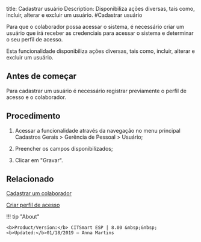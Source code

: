 title: Cadastrar usuário
Description: Disponibiliza ações diversas, tais como, incluir, alterar e excluir um usuário.
#Cadastrar usuário

Para que o colaborador possa acessar o sistema, é necessário criar um usuário
que irá receber as credenciais para acessar o sistema e determinar o seu perfil
de acesso.

Esta funcionalidade disponibiliza ações diversas, tais como, incluir, alterar e
excluir um usuário.

Antes de começar
--------------------

Para cadastrar um usuário é necessário registrar previamente o perfil de acesso
e o colaborador.

Procedimento
----------------

1.  Acessar a funcionalidade através da navegação no menu principal Cadastros
    Gerais \> Gerência de Pessoal \> Usuário;

2.  Preencher os campos disponibilizados;

3.  Clicar em "Gravar".



Relacionado
-----------

[Cadastrar um colaborador](/pt-br/citsmart-esp-8/initial-settings/access-settings/user/register-employee.html)

[Criar perfil de acesso](/pt-br/citsmart-esp-8/initial-settings/access-settings/profile/create-profile-access.html)

!!! tip "About"

    <b>Product/Version:</b> CITSmart ESP | 8.00 &nbsp;&nbsp;
    <b>Updated:</b>01/18/2019 – Anna Martins

